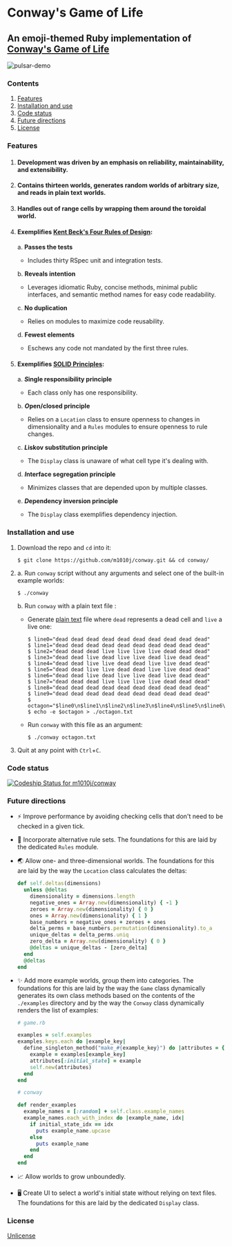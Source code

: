 # Conway's Game of Life

## An emoji-themed Ruby implementation of [Conway's Game of Life](https://en.wikipedia.org/wiki/Conway%27s_Game_of_Life)

![pulsar-demo](./media/pulsar-demo.gif 'Pulsar Demo')

### Contents

1.  [Features](#features)
2.  [Installation and use](#installation-and-use)
3.  [Code status](#code-status)
4.  [Future directions](#future-directions)
5.  [License](#license)

### Features

1.  #### Development was driven by an emphasis on reliability, maintainability, and extensibility.

2.  #### Contains thirteen worlds, generates random worlds of arbitrary size, and reads in plain text worlds.

3.  #### Handles out of range cells by wrapping them around the toroidal world.

4.  #### Exemplifies [Kent Beck's Four Rules of Design](https://martinfowler.com/bliki/BeckDesignRules.html):

    a. **Passes the tests**

    * Includes thirty RSpec unit and integration tests.

    b. **Reveals intention**

    * Leverages idiomatic Ruby, concise methods, minimal public interfaces, and semantic method names for easy code readability.

    c. **No duplication**

    * Relies on modules to maximize code reusability.

    d. **Fewest elements**

    * Eschews any code not mandated by the first three rules.

5.  #### Exemplifies [SOLID Principles](https://subvisual.co/blog/posts/19-solid-principles-in-ruby/):

    a. **<i>S</i>ingle responsibility principle**

    * Each class only has one responsibility.

    b. **<i>O</i>pen/closed principle**

    * Relies on a `Location` class to ensure openness to changes in dimensionality and a `Rules` modules to ensure openness to rule changes.

    c. **<i>L</i>iskov substitution principle**

    * The `Display` class is unaware of what cell type it's dealing with.

    d. **<i>I</i>nterface segregation principle**

    * Minimizes classes that are depended upon by multiple classes.

    e. **<i>D</i>ependency inversion principle**

    * The `Display` class exemplifies dependency injection.

### Installation and use

1.  Download the repo and `cd` into it:
    ```console
    $ git clone https://github.com/m1010j/conway.git && cd conway/
    ```
2.  a. Run `conway` script without any arguments and select one of the built-in example worlds:

    ```console
    $ ./conway
    ```

    b. Run `conway` with a plain text file :

    * Generate [plain text](./octagon.txt) file where `dead` represents a dead cell and `live` a live one:

      ```console
      $ line0="dead dead dead dead dead dead dead dead dead dead"
      $ line1="dead dead dead dead dead dead dead dead dead dead"
      $ line2="dead dead dead live live live live dead dead dead"
      $ line3="dead dead live dead live live dead live dead dead"
      $ line4="dead dead live live dead dead live live dead dead"
      $ line5="dead dead live live dead dead live live dead dead"
      $ line6="dead dead live dead live live dead live dead dead"
      $ line7="dead dead dead live live live live dead dead dead"
      $ line8="dead dead dead dead dead dead dead dead dead dead"
      $ line9="dead dead dead dead dead dead dead dead dead dead"
      $ octagon="$line0\n$line1\n$line2\n$line3\n$line4\n$line5\n$line6\n$line7\n$line8\n$line9"
      $ echo -e $octagon > ./octagon.txt
      ```

    * Run `conway` with this file as an argument:

      ```console
      $ ./conway octagon.txt
      ```

3.  Quit at any point with `Ctrl`+`C`.

### Code status

[ ![Codeship Status for m1010j/conway](https://app.codeship.com/projects/e0206780-33c7-0136-a162-2e6dfbb19319/status?branch=master)](https://app.codeship.com/projects/288978)

### Future directions

* ⚡️ Improve performance by avoiding checking cells that don't need to be checked in a given tick.
* 📜 Incorporate alternative rule sets. The foundations for this are laid by the dedicated `Rules` module.
* 🌏 Allow one- and three-dimensional worlds. The foundations for this are laid by the way the `Location` class calculates the deltas:
  ```ruby
  def self.deltas(dimensions)
    unless @deltas
      dimensionality = dimensions.length
      negative_ones = Array.new(dimensionality) { -1 }
      zeroes = Array.new(dimensionality) { 0 }
      ones = Array.new(dimensionality) { 1 }
      base_numbers = negative_ones + zeroes + ones
      delta_perms = base_numbers.permutation(dimensionality).to_a
      unique_deltas = delta_perms.uniq
      zero_delta = Array.new(dimensionality) { 0 }
      @deltas = unique_deltas - [zero_delta]
    end
    @deltas
  end
  ```
* ✨ Add more example worlds, group them into categories. The foundations for this are laid by the way the `Game` class dynamically generates its own class methods based on the contents of the `./examples` directory and by the way the `Conway` class dynamically renders the list of examples:

  ```ruby
  # game.rb

  examples = self.examples
  examples.keys.each do |example_key|
    define_singleton_method("make_#{example_key}") do |attributes = {}|
      example = examples[example_key]
      attributes[:initial_state] = example
      self.new(attributes)
    end
  end
  ```

  ```ruby
  # conway

  def render_examples
    example_names = [:random] + self.class.example_names
    example_names.each_with_index do |example_name, idx|
      if initial_state_idx == idx
        puts example_name.upcase
      else
        puts example_name
      end
    end
  end
  ```

* 📈 Allow worlds to grow unboundedly.
* 🖥 Create UI to select a world's initial state without relying on text files. The foundations for this are laid by the dedicated `Display` class.

### License

[Unlicense](./LICENSE)
